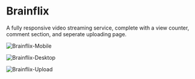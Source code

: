 # Brainflix


A fully responsive video streaming service, complete with a view counter, comment section, and seperate uploading page.


![Brainflix-Mobile](https://user-images.githubusercontent.com/65312321/129064188-8d433c3d-8fef-44dd-8f1d-b2879b0e588e.jpg)

![Brainflix-Desktop](https://user-images.githubusercontent.com/65312321/129064260-ba0c6a9b-716c-4f46-aaf3-9bcc6570765c.jpg)

![Brainflix-Upload](https://user-images.githubusercontent.com/65312321/129064277-53c3a8b2-80bb-4728-aa85-e1d2ede7dbad.jpg)
 
